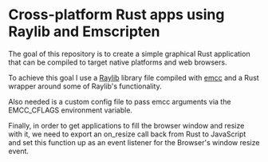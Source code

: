 # Cross-platform Rust apps using Raylib and Emscripten

The goal of this repository is to create a simple graphical Rust
application that can be compiled to target native platforms and web
browsers.

To achieve this goal I use a
[Raylib](https://github.com/raysan5/raylib) library file compiled
with [emcc](https://emscripten.org) and a Rust wrapper around some of
Raylib's functionality.

Also needed is a custom config file to pass
emcc arguments via the EMCC_CFLAGS environment variable.

Finally, in order to get applications to fill the browser window and
resize with it, we need to export an on_resize call back from Rust to
JavaScript and set this function up as an event listener for the
Browser's window resize event.
